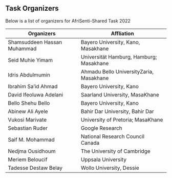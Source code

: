 ## Task Organizers

Below is a list of organizers for AfriSenti-Shared Task 2022

| Organizers | Affliation |
|---|---|
| Shamsuddeen Hassan Muhammad | Bayero University, Kano, Masakhane |
| Seid Muhie Yimam |  Universität Hamburg, Hamburg; Masakhane|
| Idris Abdulmumin  | Ahmadu Bello UniversityZaria, Masakhane|
| Ibrahim Sa’id Ahmad |  Bayero University, Kano |
| David Ifeoluwa Adelani  | Saarland University, MasaKhane |
| Bello Shehu Bello  | Bayero University, Kano|
| Abinew Ali Ayele  | Bahir Dar University, Bahir Dar |
| Vukosi Marivate | University of Pretoria; MasaKhane |
| Sebastian Ruder   | Google Research |
| Saif M. Mohammad |  National Research Council Canada |
| Nedjma Ousidhoum  | The University of Cambridge |
| Meriem Beloucif | Uppsala University |
| Tadesse Destaw Belay | Wollo University, Dessie |

 
